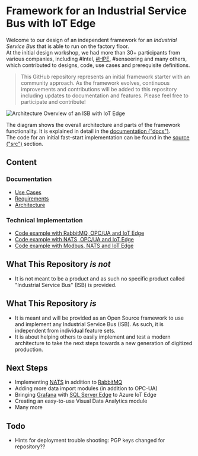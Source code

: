 # Framework for an Industrial Service Bus with IoT Edge

Welcome to our design of an independent framework for an _Industrial Service Bus_ that is able to run on the factory floor.  
At the initial design workshop, we had more than 30+ participants from various companies, including #Intel, [#HPE](https://www.hpe.com/), #senseering and many others, which contributed to designs, code, use cases and prerequisite definitions.

> This GitHub repository represents an initial framework starter with an community approach.
> As the framework evolves, continuous improvements and contributions will be added to this repository including updates to documentation and features. Please feel free to participate and contribute!

![Architecture Overview of an ISB with IoT Edge](docs/img/isb_overall_arch.jpg)

The diagram shows the overall architecture and parts of the framework functionality.
It is explained in detail in the [documentation ("docs")](docs/README.md).  
The code for an initial fast-start implementation can be found in the [source ("src")](src/simple/README.md) section.

## Content

### Documentation

- [Use Cases](docs/USECASES.md)
- [Requirements](docs/REQUIREMENTS.md)
- [Architecture](docs/ARCHITECTURE.md)

### Technical Implementation

- [Code example with RabbitMQ, OPC/UA and IoT Edge](src/federation/README.md)
- [Code example with NATS, OPC/UA and IoT Edge](src/simple/README.md)
- [Code example with Modbus, NATS and IoT Edge](src/modbus/README.md)

## What This Repository ___is not___

- It is not meant to be a product and as such no specific product called "Industrial Service Bus" (ISB) is provided.

## What This Repository ___is___

- It is meant and will be provided as an Open Source framework to use and implement any Industrial Service Bus (ISB). As such, it is independent from individual feature sets.
- It is about helping others to easily implement and test a modern architecture to take the next steps towards a new generation of digitized production.

## Next Steps

- Implementing [NATS](https://nats.io/) in addition to [RabbitMQ](https://www.rabbitmq.com/)
- Adding more data import modules (in addition to OPC-UA)
- Bringing [Grafana](https://grafana.com/) with [SQL Server Edge](https://azure.microsoft.com/de-de/services/sql-database-edge/) to Azure IoT Edge
- Creating an easy-to-use Visual Data Analytics module
- Many more

## Todo

- Hints for deployment trouble shooting: PGP keys changed for repository??

